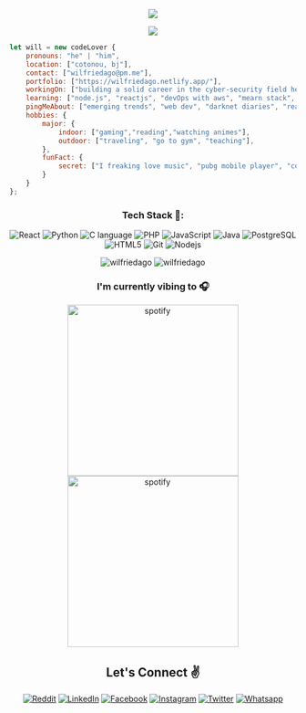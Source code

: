 <p align="center"> <img src="https://github.com/wilfriedago/wilfriedago/blob/main/assets/1.png" /> </p>
<p align="center"> <img src="https://github.com/wilfriedago/wilfriedago/blob/main/assets/2.png" /> </p>

```javascript
let will = new codeLover {
    pronouns: "he" | "him",
    location: ["cotonou, bj"],
    contact: ["wilfriedago@pm.me"],
    portfolio: ["https://wilfriedago.netlify.app/"],
    workingOn: ["building a solid career in the cyber-security field here in my country..."],
    learning: ["node.js", "reactjs", "devOps with aws", "mearn stack", "three.js", "java", "web accesibility"],
    pingMeAbout: ["emerging trends", "web dev", "darknet diaries", "reactjs", "tech", "crypto","nft", "music"],
    hobbies: {
        major: {
            indoor: ["gaming","reading","watching animes"],
            outdoor: ["traveling", "go to gym", "teaching"],
        },
        funFact: {
            secret: ["I freaking love music", "pubg mobile player", "coffee addict"],
        }
    }
};
```
<h3 align="center">Tech Stack 🤖:</h3>
<p align="center">
  <img alt="React" src="https://img.shields.io/badge/-React-5934d8?style=flat-square&logo=react&logoColor=white" />
  <img alt="Python" src="https://img.shields.io/badge/-Python-5934d8?style=flat-square&logo=python&logoColor=white" />
  <img alt="C language" src="https://img.shields.io/badge/-C-5934d8?style=flat-square&logo=c&logoColor=white" />
  <img alt="PHP" src="https://img.shields.io/badge/-PHP-5934d8?style=flat-square&logo=php&logoColor=white" />
  <img alt="JavaScript" src="https://img.shields.io/badge/-JavaScript(ES6+)-5934d8?style=flat-square&logo=javascript&logoColor=white" />
  <img alt="Java" src="https://img.shields.io/badge/-Java-5934d8?style=flat-square&logo=java&logoColor=white" />
  <img alt="PostgreSQL" src="https://img.shields.io/badge/-PostgreSQL-5934d8?style=flat-square&logo=postgresql&logoColor=white" />
  <img alt="HTML5" src="https://img.shields.io/badge/-HTML5-5934d8?style=flat-square&logo=html5&logoColor=white" />
  <img alt="Git" src="https://img.shields.io/badge/-Git-5934d8?style=flat-square&logo=git&logoColor=white" />
  <img alt="Nodejs" src="https://img.shields.io/badge/-Nodejs-5934d8?style=flat-square&logo=Node.js&logoColor=white" />
</p>
<p align="center" height='130px'> <img src="https://github-readme-stats.vercel.app/api?username=wilfriedago&show_icons=true&hide_title=true&include_all_commits=true&line_height=21&count_private=true&theme=blue-green" alt="wilfriedago"/> <img src="https://github-readme-stats.vercel.app/api/top-langs/?username=wilfriedago&layout=compact&show_icons=true&theme=blue-green" alt="wilfriedago"/> </p>
<h3 align="center">I'm currently vibing to 🎧</h3>
<p align="center">
<img src="https://spotify-github-profile.vercel.app/api/view.svg?uid=a4gpfy03ircjyqo1gkkps9kni&cover_image=true&theme=compact" alt="spotify" height="300px"/>
<img src="https://spotify-recently-played-readme.vercel.app/api?user=a4gpfy03ircjyqo1gkkps9kni" alt="spotify" height="300px"/>
</p>

<h2 align="center">Let's Connect ✌</h2></a>
<p align="center">
 <a href="https://www.reddit.com/user/backTo999"><img src="https://img.icons8.com/stickers/50/000000/reddit.png" alt="Reddit"/></a>
 <a href="https://www.linkedin.com/in/wilfriedago/"><img src="https://img.icons8.com/stickers/50/000000/linkedin.png" alt="LinkedIn"/></a>
 <a href="https://facebook.com/wilfried.kirin.ago/"><img src="https://img.icons8.com/stickers/50/000000/facebook-new.png" alt="Facebook"/></a>
 <a href="https://www.instagram.com/dev.willy"><img src="https://img.icons8.com/stickers/50/000000/instagram-new--v2.png" alt="Instagram"/></a>
 <a href="https://twitter.com/dev_willy"><img src="https://img.icons8.com/stickers/50/000000/twitter.png" alt="Twitter"/></a>
 <a href="https://wa.me/22962000975?text=Hi+!+I+text+you+from+your+Github+!"><img src="https://img.icons8.com/stickers/50/000000/whatsapp.png" alt="Whatsapp"/></a>
</p>
